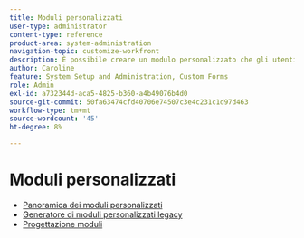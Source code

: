 ```yaml
---
title: Moduli personalizzati
user-type: administrator
content-type: reference
product-area: system-administration
navigation-topic: customize-workfront
description: È possibile creare un modulo personalizzato che gli utenti possono allegare a un oggetto Workfront. Gli utenti che lavorano sull’oggetto possono compilare il modulo personalizzato per fornire informazioni sull’oggetto.
author: Caroline
feature: System Setup and Administration, Custom Forms
role: Admin
exl-id: a732344d-aca5-4825-b360-a4b49076b4d0
source-git-commit: 50fa63474cfd40706e74507c3e4c231c1d97d463
workflow-type: tm+mt
source-wordcount: '45'
ht-degree: 8%

---
```


# Moduli personalizzati

* [Panoramica dei moduli personalizzati](../../../administration-and-setup/customize-workfront/create-manage-custom-forms/custom-forms-overview.md)
* [Generatore di moduli personalizzati legacy](/help/quicksilver/administration-and-setup/customize-workfront/create-manage-custom-forms/use-the-custom-form-builder.md)
* [Progettazione moduli](/help/quicksilver/administration-and-setup/customize-workfront/create-manage-custom-forms/form-designer/form-designer-toc.md)


